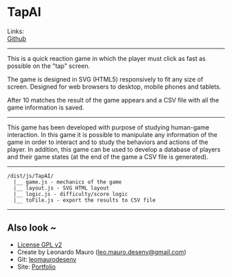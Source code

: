 # TapAI #

Links:      
[Github](https://github.com/leomaurodesenv/TapAI)   
   
___
   
This is a quick reaction game in which the player must click as fast as possible on the "tap" screen.   

The game is designed in SVG (HTML5) responsively to fit any size of screen. Designed for web browsers to desktop, mobile phones and tablets.   

After 10 matches the result of the game appears and a CSV file with all the game information is saved.   
   
___
   
   
This game has been developed with purpose of studying human-game interaction. In this game it is possible to manipulate any information of the game in order to interact and to study the behaviors and actions of the player. In addition, this game can be used to develop a database of players and their game states (at the end of the game a CSV file is generated).
   
___
   
```
/dist/js/TapAI/
  |__ game.js - mechanics of the game
  |__ layout.js - SVG HTML layout
  |__ logic.js - difficulty/score logic
  |__ toFile.js - export the results to CSV file
```
    
___
   
## Also look ~  	
* [License GPL v2](https://www.gnu.org/licenses/old-licenses/gpl-2.0.html)
* Create by Leonardo Mauro (leo.mauro.desenv@gmail.com)
* Git: [leomaurodesenv](https://github.com/leomaurodesenv/)
* Site: [Portfolio](http://leonardomauro.com/portfolio/)
